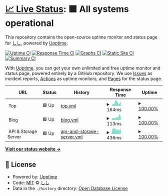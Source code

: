 # [📈 Live Status](https://sisi.github.io/uptime): <!--live status--> **🟩 All systems operational**

This repository contains the open-source uptime monitor and status page for [しし](https://github.com/sisi), powered by [Upptime](https://github.com/upptime/upptime).

[![Uptime CI](https://github.com/koj-co/upptime/workflows/Uptime%20CI/badge.svg)](https://github.com/koj-co/upptime/actions?query=workflow%3A%22Uptime+CI%22)
[![Response Time CI](https://github.com/koj-co/upptime/workflows/Response%20Time%20CI/badge.svg)](https://github.com/koj-co/upptime/actions?query=workflow%3A%22Response+Time+CI%22)
[![Graphs CI](https://github.com/koj-co/upptime/workflows/Graphs%20CI/badge.svg)](https://github.com/koj-co/upptime/actions?query=workflow%3A%22Graphs+CI%22)
[![Static Site CI](https://github.com/koj-co/upptime/workflows/Static%20Site%20CI/badge.svg)](https://github.com/koj-co/upptime/actions?query=workflow%3A%22Static+Site+CI%22)
[![Summary CI](https://github.com/koj-co/upptime/workflows/Summary%20CI/badge.svg)](https://github.com/koj-co/upptime/actions?query=workflow%3A%22Summary+CI%22)

With [Upptime](https://upptime.js.org), you can get your own unlimited and free uptime monitor and status page, powered entirely by a GitHub repository. We use [Issues](https://github.com/sisi/uptime/issues) as incident reports, [Actions](https://github.com/sisi/uptime/actions) as uptime monitors, and [Pages](https://sisi.github.io/uptime) for the status page.

<!--start: status pages-->
<!-- This summary is generated by Upptime (https://github.com/upptime/upptime) -->
<!-- Do not edit this manually, your changes will be overwritten -->
<!-- prettier-ignore -->
| URL | Status | History | Response Time | Uptime |
| --- | ------ | ------- | ------------- | ------ |
| <img alt="" src="https://blog.hiroki.email/img/icon-512.png" height="13"> Top | 🟩 Up | [top.yml](https://github.com/sisi/uptime/commits/HEAD/history/top.yml) | <details><summary><img alt="Response time graph" src="./graphs/top/response-time-week.png" height="20"> 164ms</summary><br><a href="https://status.hiroki.email/history/top"><img alt="Response time 226" src="https://img.shields.io/endpoint?url=https%3A%2F%2Fraw.githubusercontent.com%2Fsisi%2Fuptime%2FHEAD%2Fapi%2Ftop%2Fresponse-time.json"></a><br><a href="https://status.hiroki.email/history/top"><img alt="24-hour response time 110" src="https://img.shields.io/endpoint?url=https%3A%2F%2Fraw.githubusercontent.com%2Fsisi%2Fuptime%2FHEAD%2Fapi%2Ftop%2Fresponse-time-day.json"></a><br><a href="https://status.hiroki.email/history/top"><img alt="7-day response time 164" src="https://img.shields.io/endpoint?url=https%3A%2F%2Fraw.githubusercontent.com%2Fsisi%2Fuptime%2FHEAD%2Fapi%2Ftop%2Fresponse-time-week.json"></a><br><a href="https://status.hiroki.email/history/top"><img alt="30-day response time 130" src="https://img.shields.io/endpoint?url=https%3A%2F%2Fraw.githubusercontent.com%2Fsisi%2Fuptime%2FHEAD%2Fapi%2Ftop%2Fresponse-time-month.json"></a><br><a href="https://status.hiroki.email/history/top"><img alt="1-year response time 226" src="https://img.shields.io/endpoint?url=https%3A%2F%2Fraw.githubusercontent.com%2Fsisi%2Fuptime%2FHEAD%2Fapi%2Ftop%2Fresponse-time-year.json"></a></details> | <details><summary><a href="https://status.hiroki.email/history/top">100.00%</a></summary><a href="https://status.hiroki.email/history/top"><img alt="All-time uptime 100.00%" src="https://img.shields.io/endpoint?url=https%3A%2F%2Fraw.githubusercontent.com%2Fsisi%2Fuptime%2FHEAD%2Fapi%2Ftop%2Fuptime.json"></a><br><a href="https://status.hiroki.email/history/top"><img alt="24-hour uptime 100.00%" src="https://img.shields.io/endpoint?url=https%3A%2F%2Fraw.githubusercontent.com%2Fsisi%2Fuptime%2FHEAD%2Fapi%2Ftop%2Fuptime-day.json"></a><br><a href="https://status.hiroki.email/history/top"><img alt="7-day uptime 100.00%" src="https://img.shields.io/endpoint?url=https%3A%2F%2Fraw.githubusercontent.com%2Fsisi%2Fuptime%2FHEAD%2Fapi%2Ftop%2Fuptime-week.json"></a><br><a href="https://status.hiroki.email/history/top"><img alt="30-day uptime 100.00%" src="https://img.shields.io/endpoint?url=https%3A%2F%2Fraw.githubusercontent.com%2Fsisi%2Fuptime%2FHEAD%2Fapi%2Ftop%2Fuptime-month.json"></a><br><a href="https://status.hiroki.email/history/top"><img alt="1-year uptime 100.00%" src="https://img.shields.io/endpoint?url=https%3A%2F%2Fraw.githubusercontent.com%2Fsisi%2Fuptime%2FHEAD%2Fapi%2Ftop%2Fuptime-year.json"></a></details>
| <img alt="" src="https://blog.hiroki.email/author/hiroki/avatar.jpg" height="13"> Blog | 🟩 Up | [blog.yml](https://github.com/sisi/uptime/commits/HEAD/history/blog.yml) | <details><summary><img alt="Response time graph" src="./graphs/blog/response-time-week.png" height="20"> 113ms</summary><br><a href="https://status.hiroki.email/history/blog"><img alt="Response time 191" src="https://img.shields.io/endpoint?url=https%3A%2F%2Fraw.githubusercontent.com%2Fsisi%2Fuptime%2FHEAD%2Fapi%2Fblog%2Fresponse-time.json"></a><br><a href="https://status.hiroki.email/history/blog"><img alt="24-hour response time 102" src="https://img.shields.io/endpoint?url=https%3A%2F%2Fraw.githubusercontent.com%2Fsisi%2Fuptime%2FHEAD%2Fapi%2Fblog%2Fresponse-time-day.json"></a><br><a href="https://status.hiroki.email/history/blog"><img alt="7-day response time 113" src="https://img.shields.io/endpoint?url=https%3A%2F%2Fraw.githubusercontent.com%2Fsisi%2Fuptime%2FHEAD%2Fapi%2Fblog%2Fresponse-time-week.json"></a><br><a href="https://status.hiroki.email/history/blog"><img alt="30-day response time 100" src="https://img.shields.io/endpoint?url=https%3A%2F%2Fraw.githubusercontent.com%2Fsisi%2Fuptime%2FHEAD%2Fapi%2Fblog%2Fresponse-time-month.json"></a><br><a href="https://status.hiroki.email/history/blog"><img alt="1-year response time 191" src="https://img.shields.io/endpoint?url=https%3A%2F%2Fraw.githubusercontent.com%2Fsisi%2Fuptime%2FHEAD%2Fapi%2Fblog%2Fresponse-time-year.json"></a></details> | <details><summary><a href="https://status.hiroki.email/history/blog">100.00%</a></summary><a href="https://status.hiroki.email/history/blog"><img alt="All-time uptime 100.00%" src="https://img.shields.io/endpoint?url=https%3A%2F%2Fraw.githubusercontent.com%2Fsisi%2Fuptime%2FHEAD%2Fapi%2Fblog%2Fuptime.json"></a><br><a href="https://status.hiroki.email/history/blog"><img alt="24-hour uptime 100.00%" src="https://img.shields.io/endpoint?url=https%3A%2F%2Fraw.githubusercontent.com%2Fsisi%2Fuptime%2FHEAD%2Fapi%2Fblog%2Fuptime-day.json"></a><br><a href="https://status.hiroki.email/history/blog"><img alt="7-day uptime 100.00%" src="https://img.shields.io/endpoint?url=https%3A%2F%2Fraw.githubusercontent.com%2Fsisi%2Fuptime%2FHEAD%2Fapi%2Fblog%2Fuptime-week.json"></a><br><a href="https://status.hiroki.email/history/blog"><img alt="30-day uptime 100.00%" src="https://img.shields.io/endpoint?url=https%3A%2F%2Fraw.githubusercontent.com%2Fsisi%2Fuptime%2FHEAD%2Fapi%2Fblog%2Fuptime-month.json"></a><br><a href="https://status.hiroki.email/history/blog"><img alt="1-year uptime 100.00%" src="https://img.shields.io/endpoint?url=https%3A%2F%2Fraw.githubusercontent.com%2Fsisi%2Fuptime%2FHEAD%2Fapi%2Fblog%2Fuptime-year.json"></a></details>
| <img alt="" src="https://blog.hiroki.email/author/hiroki/avatar.jpg" height="13"> API & Storage Server | 🟩 Up | [api-and-storage-server.yml](https://github.com/sisi/uptime/commits/HEAD/history/api-and-storage-server.yml) | <details><summary><img alt="Response time graph" src="./graphs/api-and-storage-server/response-time-week.png" height="20"> 436ms</summary><br><a href="https://status.hiroki.email/history/api-and-storage-server"><img alt="Response time 456" src="https://img.shields.io/endpoint?url=https%3A%2F%2Fraw.githubusercontent.com%2Fsisi%2Fuptime%2FHEAD%2Fapi%2Fapi-and-storage-server%2Fresponse-time.json"></a><br><a href="https://status.hiroki.email/history/api-and-storage-server"><img alt="24-hour response time 347" src="https://img.shields.io/endpoint?url=https%3A%2F%2Fraw.githubusercontent.com%2Fsisi%2Fuptime%2FHEAD%2Fapi%2Fapi-and-storage-server%2Fresponse-time-day.json"></a><br><a href="https://status.hiroki.email/history/api-and-storage-server"><img alt="7-day response time 436" src="https://img.shields.io/endpoint?url=https%3A%2F%2Fraw.githubusercontent.com%2Fsisi%2Fuptime%2FHEAD%2Fapi%2Fapi-and-storage-server%2Fresponse-time-week.json"></a><br><a href="https://status.hiroki.email/history/api-and-storage-server"><img alt="30-day response time 404" src="https://img.shields.io/endpoint?url=https%3A%2F%2Fraw.githubusercontent.com%2Fsisi%2Fuptime%2FHEAD%2Fapi%2Fapi-and-storage-server%2Fresponse-time-month.json"></a><br><a href="https://status.hiroki.email/history/api-and-storage-server"><img alt="1-year response time 456" src="https://img.shields.io/endpoint?url=https%3A%2F%2Fraw.githubusercontent.com%2Fsisi%2Fuptime%2FHEAD%2Fapi%2Fapi-and-storage-server%2Fresponse-time-year.json"></a></details> | <details><summary><a href="https://status.hiroki.email/history/api-and-storage-server">100.00%</a></summary><a href="https://status.hiroki.email/history/api-and-storage-server"><img alt="All-time uptime 99.99%" src="https://img.shields.io/endpoint?url=https%3A%2F%2Fraw.githubusercontent.com%2Fsisi%2Fuptime%2FHEAD%2Fapi%2Fapi-and-storage-server%2Fuptime.json"></a><br><a href="https://status.hiroki.email/history/api-and-storage-server"><img alt="24-hour uptime 100.00%" src="https://img.shields.io/endpoint?url=https%3A%2F%2Fraw.githubusercontent.com%2Fsisi%2Fuptime%2FHEAD%2Fapi%2Fapi-and-storage-server%2Fuptime-day.json"></a><br><a href="https://status.hiroki.email/history/api-and-storage-server"><img alt="7-day uptime 100.00%" src="https://img.shields.io/endpoint?url=https%3A%2F%2Fraw.githubusercontent.com%2Fsisi%2Fuptime%2FHEAD%2Fapi%2Fapi-and-storage-server%2Fuptime-week.json"></a><br><a href="https://status.hiroki.email/history/api-and-storage-server"><img alt="30-day uptime 100.00%" src="https://img.shields.io/endpoint?url=https%3A%2F%2Fraw.githubusercontent.com%2Fsisi%2Fuptime%2FHEAD%2Fapi%2Fapi-and-storage-server%2Fuptime-month.json"></a><br><a href="https://status.hiroki.email/history/api-and-storage-server"><img alt="1-year uptime 99.99%" src="https://img.shields.io/endpoint?url=https%3A%2F%2Fraw.githubusercontent.com%2Fsisi%2Fuptime%2FHEAD%2Fapi%2Fapi-and-storage-server%2Fuptime-year.json"></a></details>

<!--end: status pages-->

[**Visit our status website →**](https://sisi.github.io/uptime)

## 📄 License

- Powered by: [Upptime](https://github.com/upptime/upptime)
- Code: [MIT](./LICENSE) © [しし](https://github.com/sisi)
- Data in the `./history` directory: [Open Database License](https://opendatacommons.org/licenses/odbl/1-0/)
